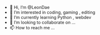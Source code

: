 - 👋 Hi, I’m @LeonDae
- 👀 I’m interested in coding, gaming , editing
- 🌱 I’m currently learning Python , webdev
- 💞️ I’m looking to collaborate on ...
- 📫 How to reach me ...

<!---
LeonDae/LeonDae is a ✨ special ✨ repository because its `README.md` (this file) appears on your GitHub profile.
You can click the Preview link to take a look at your changes.
--->
